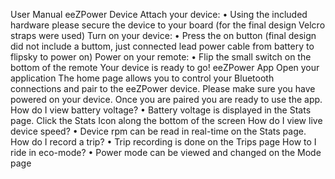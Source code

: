 User Manual
eeZPower Device
Attach your device:
•	Using the included hardware please secure the device to your board (for the final design Velcro straps were used)
Turn on your device:
•	Press the on button (final design did not include a buttom, just connected lead power cable from battery to flipsky to power on)
Power on your remote:
•	Flip the small switch on the bottom of the remote
Your device is ready to go!
eeZPower App
Open your application
The home page allows you to control your Bluetooth connections and pair to the eeZPower device. Please make sure you have powered on your device.
Once you are paired you are ready to use the app.
How do I view battery voltage?
•	Battery voltage is displayed in the Stats page. Click the Stats Icon along the bottom of the screen
How do I view live device speed?
•	Device rpm can be read in real-time on the Stats page.
How do I record a trip?
•	Trip recording is done on the Trips page
How to I ride in eco-mode?
•	Power mode can be viewed and changed on the Mode page

